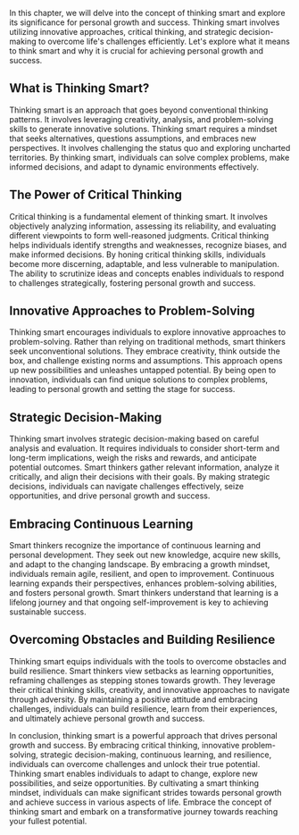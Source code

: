 
In this chapter, we will delve into the concept of thinking smart and explore its significance for personal growth and success. Thinking smart involves utilizing innovative approaches, critical thinking, and strategic decision-making to overcome life's challenges efficiently. Let's explore what it means to think smart and why it is crucial for achieving personal growth and success.

**What is Thinking Smart?**
---------------------------

Thinking smart is an approach that goes beyond conventional thinking patterns. It involves leveraging creativity, analysis, and problem-solving skills to generate innovative solutions. Thinking smart requires a mindset that seeks alternatives, questions assumptions, and embraces new perspectives. It involves challenging the status quo and exploring uncharted territories. By thinking smart, individuals can solve complex problems, make informed decisions, and adapt to dynamic environments effectively.

**The Power of Critical Thinking**
----------------------------------

Critical thinking is a fundamental element of thinking smart. It involves objectively analyzing information, assessing its reliability, and evaluating different viewpoints to form well-reasoned judgments. Critical thinking helps individuals identify strengths and weaknesses, recognize biases, and make informed decisions. By honing critical thinking skills, individuals become more discerning, adaptable, and less vulnerable to manipulation. The ability to scrutinize ideas and concepts enables individuals to respond to challenges strategically, fostering personal growth and success.

**Innovative Approaches to Problem-Solving**
--------------------------------------------

Thinking smart encourages individuals to explore innovative approaches to problem-solving. Rather than relying on traditional methods, smart thinkers seek unconventional solutions. They embrace creativity, think outside the box, and challenge existing norms and assumptions. This approach opens up new possibilities and unleashes untapped potential. By being open to innovation, individuals can find unique solutions to complex problems, leading to personal growth and setting the stage for success.

**Strategic Decision-Making**
-----------------------------

Thinking smart involves strategic decision-making based on careful analysis and evaluation. It requires individuals to consider short-term and long-term implications, weigh the risks and rewards, and anticipate potential outcomes. Smart thinkers gather relevant information, analyze it critically, and align their decisions with their goals. By making strategic decisions, individuals can navigate challenges effectively, seize opportunities, and drive personal growth and success.

**Embracing Continuous Learning**
---------------------------------

Smart thinkers recognize the importance of continuous learning and personal development. They seek out new knowledge, acquire new skills, and adapt to the changing landscape. By embracing a growth mindset, individuals remain agile, resilient, and open to improvement. Continuous learning expands their perspectives, enhances problem-solving abilities, and fosters personal growth. Smart thinkers understand that learning is a lifelong journey and that ongoing self-improvement is key to achieving sustainable success.

**Overcoming Obstacles and Building Resilience**
------------------------------------------------

Thinking smart equips individuals with the tools to overcome obstacles and build resilience. Smart thinkers view setbacks as learning opportunities, reframing challenges as stepping stones towards growth. They leverage their critical thinking skills, creativity, and innovative approaches to navigate through adversity. By maintaining a positive attitude and embracing challenges, individuals can build resilience, learn from their experiences, and ultimately achieve personal growth and success.

In conclusion, thinking smart is a powerful approach that drives personal growth and success. By embracing critical thinking, innovative problem-solving, strategic decision-making, continuous learning, and resilience, individuals can overcome challenges and unlock their true potential. Thinking smart enables individuals to adapt to change, explore new possibilities, and seize opportunities. By cultivating a smart thinking mindset, individuals can make significant strides towards personal growth and achieve success in various aspects of life. Embrace the concept of thinking smart and embark on a transformative journey towards reaching your fullest potential.
